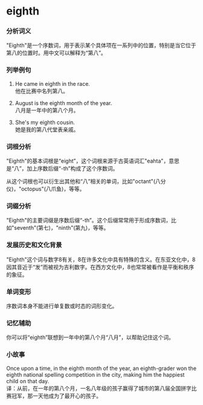 # eighth

### 分析词义

  

"Eighth"是一个序数词，用于表示某个具体项在一系列中的位置，特别是当它位于第八的位置时。用中文可以解释为“第八”。

  

### 列举例句

  

1.  He came in eighth in the race.  
    他在比赛中名列第八。
    
      
    
2.  August is the eighth month of the year.  
    八月是一年中的第八个月。
    
      
    
3.  She's my eighth cousin.  
    她是我的第八代堂表亲戚。
    
      
    

  

### 词根分析

  

"Eighth"的基本词根是“eight”，这个词根来源于古英语词汇"eahta"，意思是“八”，加上序数后缀“-th”构成了这个序数词。

  

从这个词根也可以衍生出其他和“八”相关的单词，比如"octant"(八分仪)，"octopus"(八爪鱼)，等等。

  

### 词缀分析

  

"Eighth"的主要词缀是序数后缀“-th”。这个后缀常常用于形成序数词，比如"seventh"(第七)，"ninth"(第九)，等等。

  

### 发展历史和文化背景

  

"Eighth"这个词与数字8有关，8在许多文化中具有特殊的含义。在东亚文化中，8因其音近于“发”而被视为吉利数字。在西方文化中，8也常常被看作是平衡和秩序的象征。

  

### 单词变形

  

序数词本身不能进行单复数或时态的词形变化。

  

### 记忆辅助

  

你可以将“eighth”联想到一年中的第八个月“八月”，以帮助记住这个词。

  

### 小故事

  

Once upon a time, in the eighth month of the year, an eighth-grader won the eighth national spelling competition in the city, making him the happiest child on that day.  
译：从前，在一年的第八个月，一名八年级的孩子赢得了城市的第八届全国拼字比赛冠军，那一天他成为了最开心的孩子。
